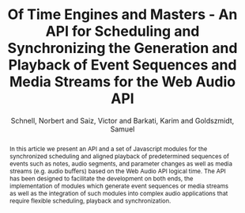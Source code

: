 --- 
  title: "Of Time Engines and Masters - An API for Scheduling and Synchronizing the Generation and Playback of Event Sequences and Media Streams for the Web Audio API" 
  abstract: "In this article we present an API and a set of Javascript modules for the synchronized scheduling and aligned playback of predetermined sequences of events such as notes, audio segments, and parameter changes as well as media streams (e.g. audio buffers) based on the Web Audio API logical time. The API has been designed to facilitate the development on both ends, the implementation of modules which generate event sequences or media streams as well as the integration of such modules into complex audio applications that require flexible scheduling, playback and synchronization." 
  address: "Paris" 
  author: "Schnell, Norbert and Saiz, Victor and Barkati, Karim and Goldszmidt, Samuel" 
  booktitle: "Proceedings of the International Web Audio Conference" 
  editor: "Goldszmidt, Samuel and Schnell, Norbert and Saiz, Victor and Matuszewski, Benjamin" 
  month: "Proceedings of the International Web Audio Conference"
  pages: "" 
  publisher: "IRCAM" 
  series: "WAC '15"
  type: "Paper"  
  year: "2015" 
  id: "2015_19" 
  tags: year2015 
  pdflink: /_data/papers/pdf/2015/2015_19.pdf
  ISSN: Can't find it!
---